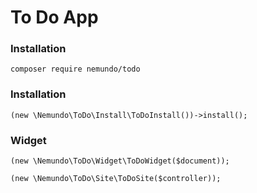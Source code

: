 # To Do App


### Installation
```
composer require nemundo/todo
```

### Installation
```
(new \Nemundo\ToDo\Install\ToDoInstall())->install();
```


### Widget
```
(new \Nemundo\ToDo\Widget\ToDoWidget($document));

(new \Nemundo\ToDo\Site\ToDoSite($controller));

```